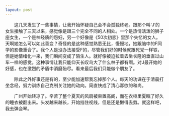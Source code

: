 ```yaml
---
layout: post
---
```

　　这几天发生了一些事情，让我开始怀疑自己会不会孤独终老。跟那个叫‘J’的女生接触了三天以来，感觉像是跟三个完全不同的人相处。一个是热情活泼的狮子座女生，一个是神经质的怨妇，另一个好像是《50次初恋》里那个失忆的女人。天啊她怎么可以如此善变？奇怪的是这种感觉熟悉无比，慢慢地，她跟脑中的F同学的影像重合了。我个人是没办法接受F的，尽管我们好的时候就跟死党一样铁，但是她情绪化一来，我们瞬间变成了陌生人。就好像被迫拉着去坐长隆的垂直过山车一样的感觉。这种事情让我只能仰天长叹鸟大了什么林子都有啊。对J最开始的好感，也在激烈的矛盾中消磨殆尽。看来最后我们只能做个朋友了。

　　除此之外好事还是有的，至少能加速帮我忘掉那个人。每天的功课在于清晨打坐念经，努力训练自己克制关注她的动向。简直快成了清心寡欲的和尚。

　　广州开始转凉了。辛苦了整个夏天的风扇被束置高阁，而在衣柜里夏眠了好久的睡衣被翻出来。头发越来越长，开始挡住视线，但是还是懒得去剪。就这样吧，我去弹会琴。
